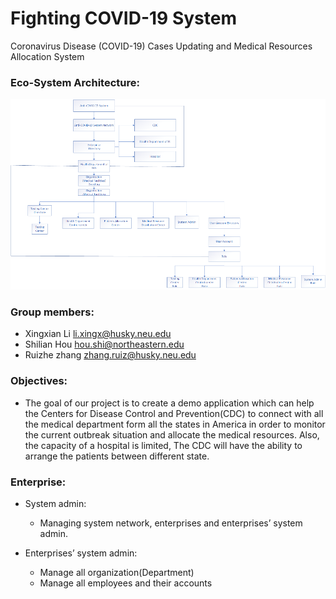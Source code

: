 # Fighting COVID-19 System
Coronavirus Disease (COVID-19) Cases Updating and Medical Resources Allocation System

### Eco-System Architecture:
![image](https://github.com/Houshilian/Fighting-COVID-19-System/blob/main/Architecture.png)

### Group members: 
 * Xingxian Li   li.xingx@husky.neu.edu
 * Shilian Hou   hou.shi@northeastern.edu
 * Ruizhe zhang  zhang.ruiz@husky.neu.edu

### Objectives:
- The goal of our project is to create a demo application which can help the Centers for Disease Control and Prevention(CDC) to connect with all the medical department form all the states in America in order to monitor the current outbreak situation and allocate the medical resources. Also, the capacity of a hospital is limited, The CDC will have the ability to arrange the patients between different state.

### Enterprise: 
- System admin:
  * Managing system network, enterprises and enterprises’ system admin.

- Enterprises’ system admin:
  * Manage all organization(Department)
  * Manage all employees  and their accounts

